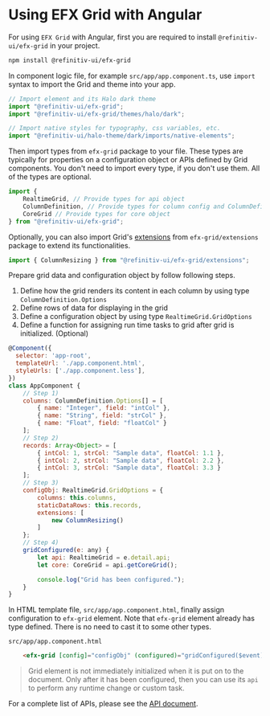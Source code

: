 # Using EFX Grid with Angular

For using `EFX Grid` with Angular, first you are required to install `@refinitiv-ui/efx-grid` in your project.

```sh
npm install @refinitiv-ui/efx-grid
```

In component logic file, for example `src/app/app.component.ts`, use `import` syntax to import the Grid and theme into your app.

```js
// Import element and its Halo dark theme
import "@refinitiv-ui/efx-grid";
import "@refinitiv-ui/efx-grid/themes/halo/dark";

// Import native styles for typography, css variables, etc.
import "@refinitiv-ui/halo-theme/dark/imports/native-elements";
```

Then import types from `efx-grid` package to your file. These types are typically for properties on a configuration object or APIs defined by Grid components. You don't need to import every type, if you don't use them. All of the types are optional.

```js
import {
	RealtimeGrid, // Provide types for api object
	ColumnDefinition, // Provide types for column config and ColumnDefinition object
	CoreGrid // Provide types for core object
} from "@refinitiv-ui/efx-grid";
```

Optionally, you can also import Grid's [extensions](../extensions/README.md) from `efx-grid/extensions` package to extend its functionalities. 

```js
import { ColumnResizing } from "@refinitiv-ui/efx-grid/extensions";
```

Prepare grid data and configuration object by follow following steps.
1) Define how the grid renders its content in each column by using type `ColumnDefinition.Options`
2) Define rows of data for displaying in the grid
3) Define a configuration object by using type `RealtimeGrid.GridOptions`
4) Define a function for assigning run time tasks to grid after grid is initialized. (Optional)

```js
@Component({
  selector: 'app-root',
  templateUrl: './app.component.html',
  styleUrls: ['./app.component.less'],
})
class AppComponent {
	// Step 1)
	columns: ColumnDefinition.Options[] = [
		{ name: "Integer", field: "intCol" },
		{ name: "String", field: "strCol" },
		{ name: "Float", field: "floatCol" }
	];
	// Step 2)
	records: Array<Object> = [
		{ intCol: 1, strCol: "Sample data", floatCol: 1.1 },
		{ intCol: 2, strCol: "Sample data", floatCol: 2.2 },
		{ intCol: 3, strCol: "Sample data", floatCol: 3.3 }
	];
	// Step 3)
	configObj: RealtimeGrid.GridOptions = {
		columns: this.columns,
		staticDataRows: this.records,
		extensions: [
			new ColumnResizing()
		]
	};
	// Step 4)
	gridConfigured(e: any) {
		let api: RealtimeGrid = e.detail.api;
		let core: CoreGrid = api.getCoreGrid();

		console.log("Grid has been configured.");
	}
}
```

In HTML template file, `src/app/app.component.html`, finally assign configuration to `efx-grid` element. Note that `efx-grid` element already has type defined. There is no need to cast it to some other types.

`src/app/app.component.html`
```html
	<efx-grid [config]="configObj" (configured)="gridConfigured($event)" #grid ></efx-grid>
```

> Grid element is not immediately initialized when it is put on to the document. Only after it has been configured, then you can use its `api` to perform any runtime change or custom task.

For a complete list of APIs, please see the [API document](../apis/README.md).
